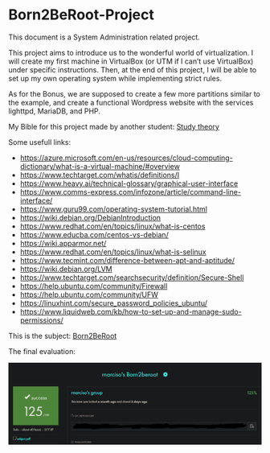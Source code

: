 # Born2BeRoot-Project
This document is a System Administration related project.

This project aims to introduce us to the wonderful world of virtualization.
I will create my first machine in VirtualBox (or UTM if I can’t use VirtualBox) under specific instructions. 
Then, at the end of this project, I will be able to set up my own operating system while implementing strict rules.

As for the Bonus, we are supposed to create a few more partitions similar to the example, and create a functional Wordpress website with the services lighttpd, MariaDB, and PHP.

My Bible for this project made by another student: [Study theory](https://miro.com/app/board/uXjVPEVHTXk=/)

Some usefull links:

- https://azure.microsoft.com/en-us/resources/cloud-computing-dictionary/what-is-a-virtual-machine/#overview
- https://www.techtarget.com/whatis/definitions/I
- https://www.heavy.ai/technical-glossary/graphical-user-interface
- https://www.comms-express.com/infozone/article/command-line-interface/
- https://www.guru99.com/operating-system-tutorial.html
- https://wiki.debian.org/DebianIntroduction
- https://www.redhat.com/en/topics/linux/what-is-centos
- https://www.educba.com/centos-vs-debian/
- https://wiki.apparmor.net/
- https://www.redhat.com/en/topics/linux/what-is-selinux
- https://www.tecmint.com/difference-between-apt-and-aptitude/
- https://wiki.debian.org/LVM
- https://www.techtarget.com/searchsecurity/definition/Secure-Shell
- https://help.ubuntu.com/community/Firewall
- https://help.ubuntu.com/community/UFW
- https://linuxhint.com/secure_password_policies_ubuntu/
- https://www.liquidweb.com/kb/how-to-set-up-and-manage-sudo-permissions/

This is the subject: [Born2BeRoot]()

The final evaluation:

![Results](https://github.com/merlin-101/Born2BeRoot-Project/blob/main/Result.PNG)
